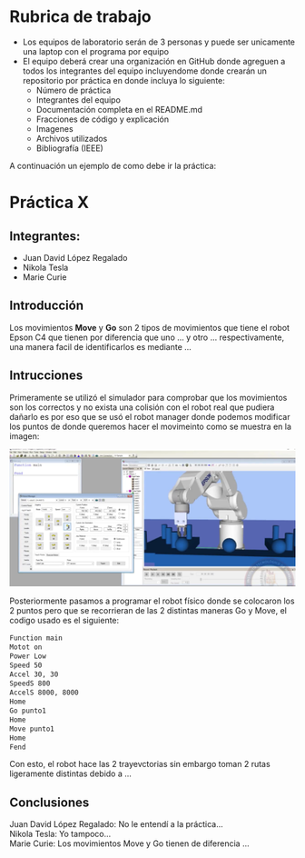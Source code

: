 # Rubrica de trabajo

- Los equipos de laboratorio serán de 3 personas y puede ser unicamente una laptop con el programa por equipo
- El equipo deberá crear una organización en GitHub donde agreguen a todos los integrantes del equipo incluyendome donde crearán un repositorio por práctica en donde incluya lo siguiente:
  - Número de práctica
  - Integrantes del equipo
  - Documentación completa en el README.md
  - Fracciones de código y explicación
  - Imagenes
  - Archivos utilizados
  - Bibliografía (IEEE)
    
A continuación un ejemplo de como debe ir la práctica:

# Práctica X
## Integrantes:
- Juan David López Regalado
- Nikola Tesla
- Marie Curie

## Introducción
Los movimientos **Move** y **Go** son 2 tipos de movimientos que tiene el robot Epson C4 que tienen por diferencia que uno ... y otro ... respectivamente, una manera facil de identificarlos es mediante ...

## Intrucciones
Primeramente se utilizó el simulador para comprobar que los movimientos son los correctos y no exista una colisión con el robot real que pudiera dañarlo es por eso que se usó el robot manager donde podemos modificar los puntos de donde queremos hacer el movimeinto como se muestra en la imagen:

![Robot Manager](robotm.png)

Posteriormente pasamos a programar el robot físico donde se colocaron los 2 puntos pero que se recorrieran de las 2 distintas maneras Go y Move, el codigo usado es el siguiente:

```
Function main
Motot on
Power Low
Speed 50
Accel 30, 30
SpeedS 800
AccelS 8000, 8000
Home
Go punto1
Home
Move punto1
Home
Fend
```

Con esto, el robot hace las 2 trayevctorias sin embargo toman 2 rutas ligeramente distintas debido a ...

## Conclusiones

Juan David López Regalado: No le entendí a la práctica...<br>
Nikola Tesla: Yo tampoco...<br>
Marie Curie: Los movimientos Move y Go tienen de diferencia ...<br>
